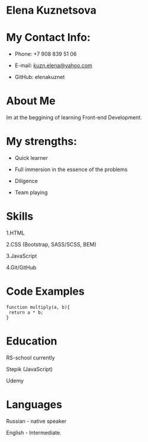 # Elena Kuznetsova


# My Contact Info:


- Phone: +7 908 839 51 06

- E-mail: kuzn.elena@yahoo.com

- GitHub: elenakuznet



# About Me
 
 Im  at the beggining of learning Front-end Development.
 
 
 
# My strengths:

- Quick learner


- Full immersion in the essence of the problems


- Diligence


- Team playing




# Skills

1.HTML


2.CSS (Bootstrap, SASS/SCSS, BEM)


3.JavaScript 


4.Git/GitHub



  
# Code Examples
```
function multiply(a, b){
 return a * b;
}
```


# Education

RS-school currently

Stepik  (JavaScript)

Udemy



# Languages

Russian - native speaker

English - Intermediate.



